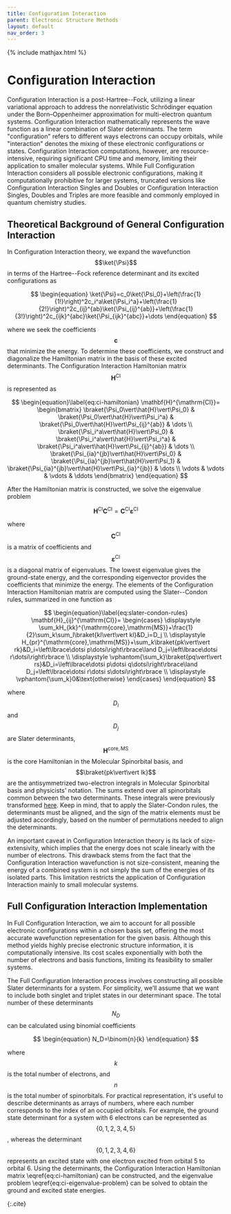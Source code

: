 ```yaml
---
title: Configuration Interaction
parent: Electronic Structure Methods
layout: default
nav_order: 3
---
```

{% include mathjax.html %}

# Configuration Interaction

Configuration Interaction is a post-Hartree--Fock, utilizing a linear variational approach to address the nonrelativistic Schrödinger equation under the Born–Oppenheimer approximation for multi-electron quantum systems. Configuration Interaction mathematically represents the wave function as a linear combination of Slater determinants. The term "configuration" refers to different ways electrons can occupy orbitals, while "interaction" denotes the mixing of these electronic configurations or states. Configuration Interaction computations, however, are resource-intensive, requiring significant CPU time and memory, limiting their application to smaller molecular systems. While Full Configuration Interaction considers all possible electronic configurations, making it computationally prohibitive for larger systems, truncated versions like Configuration Interaction Singles and Doubles or Configuration Interaction Singles, Doubles and Triples are more feasible and commonly employed in quantum chemistry studies.

## Theoretical Background of General Configuration Interaction

In Configuration Interaction theory, we expand the wavefunction $$\ket{\Psi}$$ in terms of the Hartree--Fock reference determinant and its excited configurations as

$$
\begin{equation}
\ket{\Psi}=c_0\ket{\Psi_0}+\left(\frac{1}{1!}\right)^2c_i^a\ket{\Psi_i^a}+\left(\frac{1}{2!}\right)^2c_{ij}^{ab}\ket{\Psi_{ij}^{ab}}+\left(\frac{1}{3!}\right)^2c_{ijk}^{abc}\ket{\Psi_{ijk}^{abc}}+\dots
\end{equation}
$$

where we seek the coefficients $$\mathbf{c}$$ that minimize the energy. To determine these coefficients, we construct and diagonalize the Hamiltonian matrix in the basis of these excited determinants. The Configuration Interaction Hamiltonian matrix $$\mathbf{H}^{\mathrm{CI}}$$ is represented as

$$
\begin{equation}\label{eq:ci-hamiltonian}
\mathbf{H}^{\mathrm{CI}}=
\begin{bmatrix}
\braket{\Psi_0\vert\hat{H}\vert\Psi_0} & \braket{\Psi_0\vert\hat{H}\vert\Psi_i^a} & \braket{\Psi_0\vert\hat{H}\vert\Psi_{ij}^{ab}} & \dots \\
\braket{\Psi_i^a\vert\hat{H}\vert\Psi_0} & \braket{\Psi_i^a\vert\hat{H}\vert\Psi_i^a} & \braket{\Psi_i^a\vert\hat{H}\vert\Psi_{ij}^{ab}} & \dots \\
\braket{\Psi_{ia}^{jb}\vert\hat{H}\vert\Psi_0} & \braket{\Psi_{ia}^{jb}\vert\hat{H}\vert\Psi_1} & \braket{\Psi_{ia}^{jb}\vert\hat{H}\vert\Psi_{ia}^{jb}} & \dots \\
\vdots & \vdots & \vdots & \ddots
\end{bmatrix}
\end{equation}
$$

After the Hamiltonian matrix is constructed, we solve the eigenvalue problem

$$
\begin{equation}\label{eq:ci-eigenvalue-problem}
\mathbf{H}^{\mathrm{CI}}\mathbf{C}^{\mathrm{CI}}=\mathbf{C}^{\mathrm{CI}}\mathbf{\varepsilon}^{\mathrm{CI}}
\end{equation}
$$

where $$\mathbf{C}^{\mathrm{CI}}$$ is a matrix of coefficients and $$\mathbf{\varepsilon}^{\mathrm{CI}}$$ is a diagonal matrix of eigenvalues. The lowest eigenvalue gives the ground-state energy, and the corresponding eigenvector provides the coefficients that minimize the energy. The elements of the Configuration Interaction Hamiltonian matrix are computed using the Slater--Condon rules, summarized in one function as

$$
\begin{equation}\label{eq:slater-condon-rules}
\mathbf{H}_{ij}^{\mathrm{CI}}=
\begin{cases} 
\displaystyle \sum_kH_{kk}^{\mathrm{core},\mathrm{MS}}+\frac{1}{2}\sum_k\sum_l\braket{kl\vert\vert kl}&D_i=D_j \\
\displaystyle H_{pr}^{\mathrm{core},\mathrm{MS}}+\sum_k\braket{pk\vert\vert rk}&D_i=\left\lbrace\dotsi p\dotsi\right\rbrace\land D_j=\left\lbrace\dotsi r\dotsi\right\rbrace \\
\displaystyle \vphantom{\sum_k}\braket{pq\vert\vert rs}&D_i=\left\lbrace\dotsi p\dotsi q\dotsi\right\rbrace\land D_j=\left\lbrace\dotsi r\dotsi s\dotsi\right\rbrace \\
\displaystyle \vphantom{\sum_k}0&\text{otherwise}
\end{cases}
\end{equation}
$$

where $$D_i$$ and $$D_j$$ are Slater determinants, $$\mathbf{H}^{\mathrm{core},\mathrm{MS}}$$ is the core Hamiltonian in the Molecular Spinorbital basis, and $$\braket{pk\vert\vert lk}$$ are the antisymmetrized two-electron integrals in Molecular Spinorbital basis and physicists' notation. The sums extend over all spinorbitals common between the two determinants. These integrals were previously transformed [here](hartree_fock.html#integral-transforms-to-the-basis-of-molecular-spinorbitals)<!--in Section \ref{sec:integral_transform}-->. Keep in mind, that to apply the Slater-Condon rules, the determinants must be aligned, and the sign of the matrix elements must be adjusted accordingly, based on the number of permutations needed to align the determinants.

An important caveat in Configuration Interaction theory is its lack of size-extensivity, which implies that the energy does not scale linearly with the number of electrons. This drawback stems from the fact that the Configuration Interaction wavefunction is not size-consistent, meaning the energy of a combined system is not simply the sum of the energies of its isolated parts. This limitation restricts the application of Configuration Interaction mainly to small molecular systems.

## Full Configuration Interaction Implementation

In Full Configuration Interaction, we aim to account for all possible electronic configurations within a chosen basis set, offering the most accurate wavefunction representation for the given basis. Although this method yields highly precise electronic structure information, it is computationally intensive. Its cost scales exponentially with both the number of electrons and basis functions, limiting its feasibility to smaller systems.

The Full Configuration Interaction process involves constructing all possible Slater determinants for a system. For simplicity, we’ll assume that we want to include both singlet and triplet states in our determinant space. The total number of these determinants $$N_D$$ can be calculated using binomial coefficients

$$
\begin{equation}
N_D=\binom{n}{k}
\end{equation}
$$

where $$k$$ is the total number of electrons, and $$n$$ is the total number of spinorbitals. For practical representation, it's useful to describe determinants as arrays of numbers, where each number corresponds to the index of an occupied orbitals. For example, the ground state determinant for a system with 6 electrons can be represented as $$\left\lbrace 0,1,2,3,4,5\right\rbrace$$, whereas the determinant $$\left\lbrace 0,1,2,3,4,6\right\rbrace$$ represents an excited state with one electron excited from orbital 5 to orbital 6. Using the determinants, the Configuration Interaction Hamiltonian matrix \eqref{eq:ci-hamiltonian} can be constructed, and the eigenvalue problem \eqref{eq:ci-eigenvalue-problem} can be solved to obtain the ground and excited state energies.

{:.cite}
